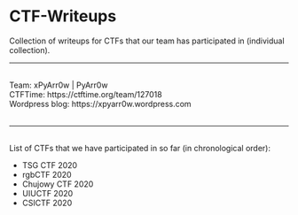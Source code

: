 # CTF-Writeups
Collection of writeups for CTFs that our team has participated in (individual collection).
<br />
<hr>
<br />
Team: xPyArr0w | PyArr0w <br />
CTFTime: https://ctftime.org/team/127018 <br />
Wordpress blog: https://xpyarr0w.wordpress.com <br />
<br />
<hr>
<br />
List of CTFs that we have participated in so far (in chronological order):
  <ul>
      <li>TSG CTF 2020 </li>
      <li>rgbCTF 2020 </li>
      <li>Chujowy CTF 2020 </li>
      <li>UIUCTF 2020 </li>
      <li>CSICTF 2020 </li>
   <ul>
